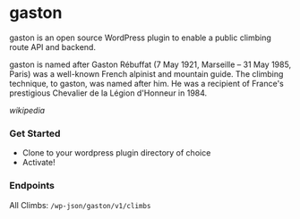# gaston

gaston is an open source WordPress plugin to enable a public climbing route API and backend.

gaston is named after Gaston Rébuffat (7 May 1921, Marseille – 31 May 1985, Paris) was a well-known French alpinist and mountain guide. The climbing technique, to gaston, was named after him. He was a recipient of France's prestigious Chevalier de la Légion d'Honneur in 1984.

_wikipedia_

### Get Started

* Clone to your wordpress plugin directory of choice
* Activate!

### Endpoints

All Climbs:
`/wp-json/gaston/v1/climbs`
